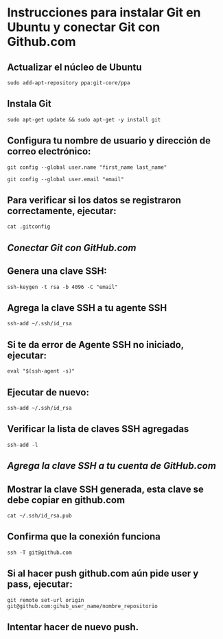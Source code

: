 # Instrucciones para instalar Git en Ubuntu y conectar Git con Github.com

## Actualizar el núcleo de Ubuntu

```hash
sudo add-apt-repository ppa:git-core/ppa 
```

## Instala Git

```hash 
sudo apt-get update && sudo apt-get -y install git 
```
## Configura tu nombre de usuario y dirección de correo electrónico:

```hash
git config --global user.name "first_name last_name" 
```
```hash
git config --global user.email "email" 
```

## Para verificar si los datos se registraron correctamente, ejecutar: 

```hash
cat .gitconfig 
```

## _Conectar Git con GitHub.com_

## Genera una clave SSH:

```hash
ssh-keygen -t rsa -b 4096 -C "email"
```

## Agrega la clave SSH a tu agente SSH

```hash
ssh-add ~/.ssh/id_rsa
```

## Si te da error de Agente SSH no iniciado, ejecutar:

```hash
eval "$(ssh-agent -s)"
```

## Ejecutar de nuevo:

```hash
ssh-add ~/.ssh/id_rsa
```

## Verificar la lista de claves SSH agregadas

```hash
ssh-add -l
```

## _Agrega la clave SSH a tu cuenta de GitHub.com_

## Mostrar la clave SSH generada, esta clave se debe copiar en github.com

```hash
cat ~/.ssh/id_rsa.pub
```

## Confirma que la conexión funciona

```hash
ssh -T git@github.com
```

## Si al hacer push github.com aún pide user y pass, ejecutar:

```hash
git remote set-url origin git@github.com:gihub_user_name/nombre_repositorio
```

## Intentar hacer de nuevo push.
